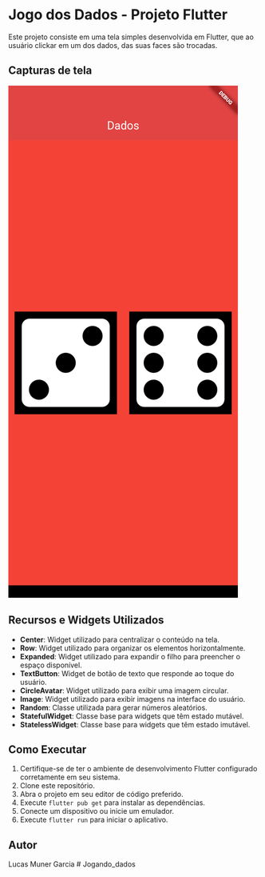 # Jogo dos Dados - Projeto Flutter

Este projeto consiste em uma tela simples desenvolvida em Flutter, que ao usuário clickar em um dos dados, das suas faces são trocadas.


## Capturas de tela

![Tela:](tela/tela_inicial.png)


## Recursos e Widgets Utilizados

- **Center**: Widget utilizado para centralizar o conteúdo na tela.
- **Row**: Widget utilizado para organizar os elementos horizontalmente.
- **Expanded**: Widget utilizado para expandir o filho para preencher o espaço disponível.
- **TextButton**: Widget de botão de texto que responde ao toque do usuário.
- **CircleAvatar**: Widget utilizado para exibir uma imagem circular.
- **Image**: Widget utilizado para exibir imagens na interface do usuário.
- **Random**: Classe utilizada para gerar números aleatórios.
- **StatefulWidget**: Classe base para widgets que têm estado mutável.
- **StatelessWidget**: Classe base para widgets que têm estado imutável.


## Como Executar

1. Certifique-se de ter o ambiente de desenvolvimento Flutter configurado corretamente em seu sistema.
2. Clone este repositório.
3. Abra o projeto em seu editor de código preferido.
4. Execute `flutter pub get` para instalar as dependências.
5. Conecte um dispositivo ou inicie um emulador.
6. Execute `flutter run` para iniciar o aplicativo.


## Autor

Lucas Muner Garcia
#   J o g a n d o _ d a d o s 
 
 